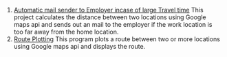 1. [Automatic mail sender to Employer incase of large Travel time](distance_matrix_api_usage.py) This project calculates the distance between two locations using Google maps api and sends out an mail to the employer if the work location is too far away from the home location.
2. [Route Plotting](Route_Plotting_using_Google_Maps_Platform.ipynb) This program plots a route between two or more locations using Google maps api and displays the route.
